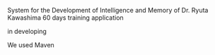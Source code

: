 System for the Development of Intelligence and Memory of Dr. Ryuta Kawashima
60 days training application

in developing

We used Maven
